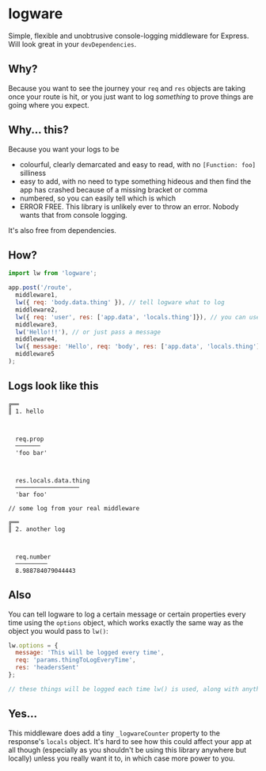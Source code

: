 # logware
Simple, flexible and unobtrusive console-logging middleware for Express. Will look great in your `devDependencies`.

## Why?
Because you want to see the journey your `req` and `res` objects are taking once your route is hit, or you just want to log *something* to prove things are going where you expect.

## Why... this?
Because you want your logs to be
* colourful, clearly demarcated and easy to read, with no `[Function: foo]` silliness
* easy to add, with no need to type something hideous and then find the app has crashed because of a missing bracket or comma
* numbered, so you can easily tell which is which
* ERROR FREE. This library is unlikely ever to throw an error. Nobody wants that from console logging.

It's also free from dependencies.

## How?
```js
import lw from 'logware';

app.post('/route',
  middleware1,
  lw({ req: 'body.data.thing' }), // tell logware what to log
  middleware2,
  lw({ req: 'user', res: ['app.data', 'locals.thing']}), // you can use an array to log multiple things
  middleware3,
  lw('Hello!!!'), // or just pass a message
  middleware4,
  lw({ message: 'Hello', req: 'body', res: ['app.data', 'locals.thing']}), // or do it all!
  middleware5
);
```

## Logs look like this
```
╔══
║ 1. hello



  req.prop
  ───────
  'foo bar'



  res.locals.data.thing
  ──────────────────
  'bar foo'

// some log from your real middleware

╔══
║ 2. another log



  req.number
  ─────────
  8.988784079044443
```

## Also
You can tell logware to log a certain message or certain properties every time using the `options` object, which works exactly the same way as the object you would pass to `lw()`:

```js
lw.options = {
  message: 'This will be logged every time',
  req: 'params.thingToLogEveryTime',
  res: 'headersSent'
};

// these things will be logged each time lw() is used, along with anything passed in

```

## Yes...
This middleware does add a tiny `_logwareCounter` property to the response's `locals` object. It's hard to see how this could affect your app at all though (especially as you shouldn't be using this library anywhere but locally) unless you really want it to, in which case more power to you.